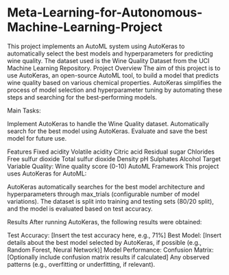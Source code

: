 # Meta-Learning-for-Autonomous-Machine-Learning-Project
This project implements an AutoML system using AutoKeras to automatically select the best models and hyperparameters for predicting wine quality. The dataset used is the Wine Quality Dataset from the UCI Machine Learning Repository.
Project Overview
The aim of this project is to use AutoKeras, an open-source AutoML tool, to build a model that predicts wine quality based on various chemical properties. AutoKeras simplifies the process of model selection and hyperparameter tuning by automating these steps and searching for the best-performing models.

Main Tasks:

Implement AutoKeras to handle the Wine Quality dataset.
Automatically search for the best model using AutoKeras.
Evaluate and save the best model for future use.

Features
Fixed acidity
Volatile acidity
Citric acid
Residual sugar
Chlorides
Free sulfur dioxide
Total sulfur dioxide
Density
pH
Sulphates
Alcohol
Target Variable
Quality: Wine quality score (0-10)
AutoML Framework
This project uses AutoKeras for AutoML:

AutoKeras automatically searches for the best model architecture and hyperparameters through max_trials (configurable number of model variations).
The dataset is split into training and testing sets (80/20 split), and the model is evaluated based on test accuracy.

Results
After running AutoKeras, the following results were obtained:

Test Accuracy: [Insert the test accuracy here, e.g., 71%]
Best Model: [Insert details about the best model selected by AutoKeras, if possible (e.g., Random Forest, Neural Network)]
Model Performance:
Confusion Matrix: [Optionally include confusion matrix results if calculated]
Any observed patterns (e.g., overfitting or underfitting, if relevant).
